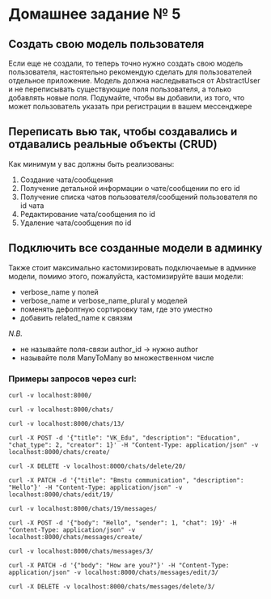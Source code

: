 # Домашнее задание № 5

## Создать свою модель пользователя

Если еще не создали, то теперь точно нужно создать свою модель пользователя, настоятельно рекомендую сделать для пользователей отдельное приложение. Модель должна наследываться от AbstractUser и не переписывать существующие поля пользователя, а только добавлять новые поля. Подумайте, чтобы вы добавили, из того, что может пользователь указать при регистрации в вашем мессенджере

## Переписать вью так, чтобы создавались и отдавались реальные объекты (CRUD)


Как минимум у вас должны быть реализованы:

1. Создание чата/сообщения
2. Получение детальной информации о чате/сообщении по его id
3. Получение списка чатов пользователя/сообщений пользователя по id чата
4. Редактирование чата/сообщения по id
5. Удаление чата/сообщения по id

## Подключить все созданные модели в админку

Также стоит максимально кастомизировать подключаемые в админке модели, помимо этого, пожалуйста, кастомизируйте ваши модели:

- verbose_name у полей
- verbose_name и verbose_name_plural у моделей
- поменять дефолтную сортировку там, где это уместно
- добавить related_name к связям

*N.B.*

- не называйте поля-связи author_id -> нужно author
- называйте поля ManyToMany во множественном числе


### Примеры запросов через curl:
```
curl -v localhost:8000/

curl -v localhost:8000/chats/

curl -v localhost:8000/chats/13/

curl -X POST -d '{"title": "VK_Edu", "description": "Education", "chat_type": 2, "creator": 1}' -H "Content-Type: application/json" -v localhost:8000/chats/create/

curl -X DELETE -v localhost:8000/chats/delete/20/

curl -X PATCH -d '{"title": "Bmstu communication", "description": "Hello"}' -H "Content-Type: application/json" -v localhost:8000/chats/edit/19/

curl -v localhost:8000/chats/19/messages/

curl -X POST -d '{"body": "Hello", "sender": 1, "chat": 19}' -H "Content-Type: application/json" -v localhost:8000/chats/messages/create/

curl -v localhost:8000/chats/messages/3/

curl -X PATCH -d '{"body": "How are you?"}' -H "Content-Type: application/json" -v localhost:8000/chats/messages/edit/3/

curl -X DELETE -v localhost:8000/chats/messages/delete/3/
```